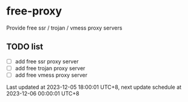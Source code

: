 
# free-proxy
Provide free ssr / trojan / vmess proxy servers


## TODO list
- [ ] add free ssr proxy server
- [ ] add free trojan proxy server
- [ ] add free vmess proxy server

Last updated at 2023-12-05 18:00:01 UTC+8, next update schedule at 2023-12-06 00:00:01 UTC+8

